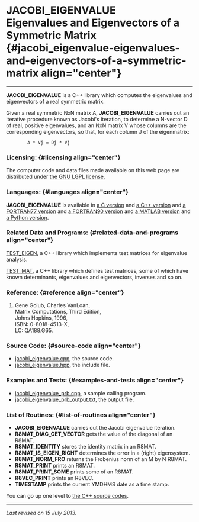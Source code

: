 JACOBI\_EIGENVALUE\
Eigenvalues and Eigenvectors of a Symmetric Matrix {#jacobi_eigenvalue-eigenvalues-and-eigenvectors-of-a-symmetric-matrix align="center"}
==================================================

------------------------------------------------------------------------

**JACOBI\_EIGENVALUE** is a C++ library which computes the eigenvalues
and eigenvectors of a real symmetric matrix.

Given a real symmetric NxN matrix A, **JACOBI\_EIGENVALUE** carries out
an iterative procedure known as Jacobi's iteration, to determine a
N-vector D of real, positive eigenvalues, and an NxN matrix V whose
columns are the corresponding eigenvectors, so that, for each column J
of the eigenmatrix:

            A * Vj = Dj * Vj
          

### Licensing: {#licensing align="center"}

The computer code and data files made available on this web page are
distributed under [the GNU LGPL license.](../../txt/gnu_lgpl.txt)

### Languages: {#languages align="center"}

**JACOBI\_EIGENVALUE** is available in [a C
version](../../c_src/jacobi_eigenvalue/jacobi_eigenvalue.html) and [a
C++ version](../../cpp_src/jacobi_eigenvalue/jacobi_eigenvalue.html) and
[a FORTRAN77
version](../../f77_src/jacobi_eigenvalue/jacobi_eigenvalue.html) and [a
FORTRAN90 version](../../f_src/jacobi_eigenvalue/jacobi_eigenvalue.html)
and [a MATLAB
version](../../m_src/jacobi_eigenvalue/jacobi_eigenvalue.html) and [a
Python version](../../py_src/jacobi_eigenvalue/jacobi_eigenvalue.html).

### Related Data and Programs: {#related-data-and-programs align="center"}

[TEST\_EIGEN](../../cpp_src/test_eigen/test_eigen.html), a C++ library
which implements test matrices for eigenvalue analysis.

[TEST\_MAT](../../cpp_src/test_mat/test_mat.html), a C++ library which
defines test matrices, some of which have known determinants,
eigenvalues and eigenvectors, inverses and so on.

### Reference: {#reference align="center"}

1.  Gene Golub, Charles VanLoan,\
    Matrix Computations, Third Edition,\
    Johns Hopkins, 1996,\
    ISBN: 0-8018-4513-X,\
    LC: QA188.G65.

### Source Code: {#source-code align="center"}

-   [jacobi\_eigenvalue.cpp](jacobi_eigenvalue.cpp), the source code.
-   [jacobi\_eigenvalue.hpp](jacobi_eigenvalue.hpp), the include file.

### Examples and Tests: {#examples-and-tests align="center"}

-   [jacobi\_eigenvalue\_prb.cpp](jacobi_eigenvalue_prb.cpp), a sample
    calling program.
-   [jacobi\_eigenvalue\_prb\_output.txt](jacobi_eigenvalue_prb_output.txt),
    the output file.

### List of Routines: {#list-of-routines align="center"}

-   **JACOBI\_EIGENVALUE** carries out the Jacobi eigenvalue iteration.
-   **R8MAT\_DIAG\_GET\_VECTOR** gets the value of the diagonal of an
    R8MAT.
-   **R8MAT\_IDENTITY** stores the identity matrix in an R8MAT.
-   **R8MAT\_IS\_EIGEN\_RIGHT** determines the error in a (right)
    eigensystem.
-   **R8MAT\_NORM\_FRO** returns the Frobenius norm of an M by N R8MAT.
-   **R8MAT\_PRINT** prints an R8MAT.
-   **R8MAT\_PRINT\_SOME** prints some of an R8MAT.
-   **R8VEC\_PRINT** prints an R8VEC.
-   **TIMESTAMP** prints the current YMDHMS date as a time stamp.

You can go up one level to [the C++ source codes](../cpp_src.html).

------------------------------------------------------------------------

*Last revised on 15 July 2013.*

